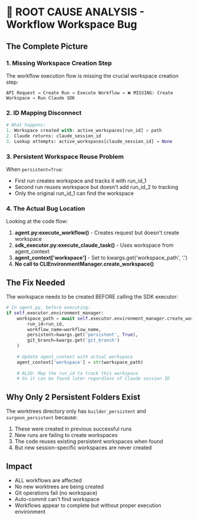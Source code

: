 # 🔴 ROOT CAUSE ANALYSIS - Workflow Workspace Bug

## The Complete Picture

### 1. **Missing Workspace Creation Step**

The workflow execution flow is missing the crucial workspace creation step:

```
API Request → Create Run → Execute Workflow → ❌ MISSING: Create Workspace → Run Claude SDK
```

### 2. **ID Mapping Disconnect**

```python
# What happens:
1. Workspace created with: active_workspaces[run_id] = path
2. Claude returns: claude_session_id 
3. Lookup attempts: active_workspaces[claude_session_id] → None
```

### 3. **Persistent Workspace Reuse Problem**

When `persistent=True`:
- First run creates workspace and tracks it with run_id_1
- Second run reuses workspace but doesn't add run_id_2 to tracking
- Only the original run_id_1 can find the workspace

### 4. **The Actual Bug Location**

Looking at the code flow:
1. **agent.py:execute_workflow()** - Creates request but doesn't create workspace
2. **sdk_executor.py:execute_claude_task()** - Uses workspace from agent_context
3. **agent_context['workspace']** - Set to kwargs.get('workspace_path', '.') 
4. **No call to CLIEnvironmentManager.create_workspace()**

## The Fix Needed

The workspace needs to be created BEFORE calling the SDK executor:

```python
# In agent.py, before executing:
if self.executor.environment_manager:
    workspace_path = await self.executor.environment_manager.create_workspace(
        run_id=run_id,
        workflow_name=workflow_name,
        persistent=kwargs.get('persistent', True),
        git_branch=kwargs.get('git_branch')
    )
    
    # Update agent_context with actual workspace
    agent_context['workspace'] = str(workspace_path)
    
    # ALSO: Map the run_id to track this workspace
    # So it can be found later regardless of Claude session ID
```

## Why Only 2 Persistent Folders Exist

The worktrees directory only has `builder_persistent` and `surgeon_persistent` because:
1. These were created in previous successful runs
2. New runs are failing to create workspaces
3. The code reuses existing persistent workspaces when found
4. But new session-specific workspaces are never created

## Impact

- ALL workflows are affected
- No new worktrees are being created
- Git operations fail (no workspace)
- Auto-commit can't find workspace
- Workflows appear to complete but without proper execution environment